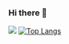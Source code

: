 ### Hi there 👋
![](https://github-readme-stats.vercel.app/api?username=umaron&count_private=true&bg_color=20,ff9933,ff6699&show_icons=true&cache_seconds=1800)
[![Top Langs](https://github-readme-stats.vercel.app/api/top-langs/?username=anuraghazra&layout=compact&bg_color=20,ff9933,ff6699)](https://github.com/anuraghazra/github-readme-stats)
<!--
**umaron/umaron** is a ✨ _special_ ✨ repository because its `README.md` (this file) appears on your GitHub profile.

Here are some ideas to get you started:

- 🔭 I’m currently working on ...
- 🌱 I’m currently learning ...
- 👯 I’m looking to collaborate on ...
- 🤔 I’m looking for help with ...
- 💬 Ask me about ...
- 📫 How to reach me: ...
- 😄 Pronouns: ...
- ⚡ Fun fact: ...
-->
